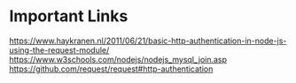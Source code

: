 # Important Links
https://www.haykranen.nl/2011/06/21/basic-http-authentication-in-node-js-using-the-request-module/
https://www.w3schools.com/nodejs/nodejs_mysql_join.asp
https://github.com/request/request#http-authentication
